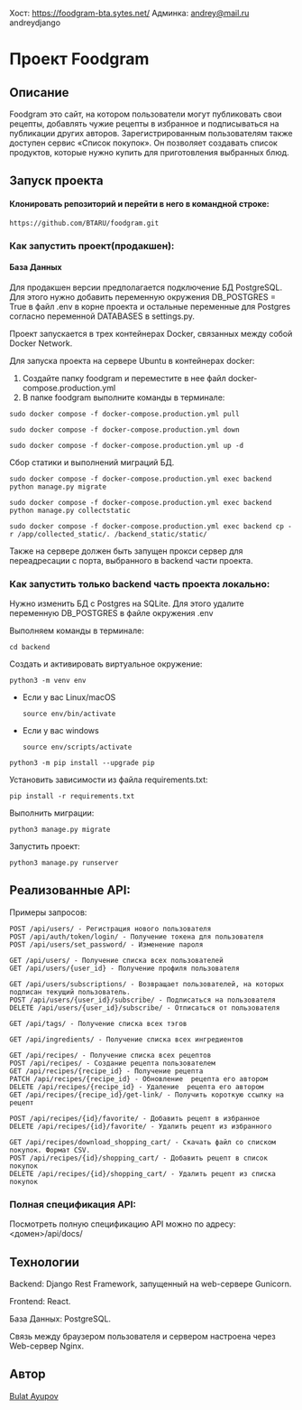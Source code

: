 Хост: https://foodgram-bta.sytes.net/
Админка: andrey@mail.ru andreydjango

#  Проект Foodgram

## Описание

Foodgram это сайт, на котором пользователи могут публиковать свои рецепты, добавлять чужие рецепты в избранное и
подписываться на публикации других авторов.
Зарегистрированным пользователям также доступен сервис «Список покупок». Он позволяет создавать список продуктов,
которые нужно купить для приготовления выбранных блюд.

## Запуск проекта

#### Клонировать репозиторий и перейти в него в командной строке:

```
https://github.com/BTARU/foodgram.git
```

### Как запустить проект(продакшен):

#### База Данных

Для продакшен версии предполагается подключение БД PostgreSQL. Для этого нужно добавить переменную окружения DB_POSTGRES = True в файл .env в корне проекта и остальные переменные для Postgres согласно переменной DATABASES в settings.py.

Проект запускается в трех контейнерах Docker, связанных между собой Docker Network.

Для запуска проекта на сервере Ubuntu в контейнерах docker:
1) Создайте папку foodgram и переместите в нее файл docker-compose.production.yml
2) В папке foodgram выполните команды в терминале:

```
sudo docker compose -f docker-compose.production.yml pull
```

```
sudo docker compose -f docker-compose.production.yml down
```

```
sudo docker compose -f docker-compose.production.yml up -d
```

Сбор статики и выполнений миграций БД.

```
sudo docker compose -f docker-compose.production.yml exec backend python manage.py migrate
```

```
sudo docker compose -f docker-compose.production.yml exec backend python manage.py collectstatic
```

```
sudo docker compose -f docker-compose.production.yml exec backend cp -r /app/collected_static/. /backend_static/static/
```

Также на сервере должен быть запущен прокси сервер для переадресации с порта, выбранного в backend части проекта.

### Как запустить только backend часть проекта локально:

Нужно изменить БД с Postgres на SQLite. Для этого удалите переменную DB_POSTGRES в файле окружения .env

Выполняем команды в терминале:

```
cd backend
```

Cоздать и активировать виртуальное окружение:

```
python3 -m venv env
```

* Если у вас Linux/macOS

    ```
    source env/bin/activate
    ```

* Если у вас windows

    ```
    source env/scripts/activate
    ```

```
python3 -m pip install --upgrade pip
```

Установить зависимости из файла requirements.txt:

```
pip install -r requirements.txt
```

Выполнить миграции:

```
python3 manage.py migrate
```

Запустить проект:

```
python3 manage.py runserver
```

## Реализованные API:
Примеры запросов:

```
POST /api/users/ - Регистрация нового пользователя
POST /api/auth/token/login/ - Получение токена для пользователя
POST /api/users/set_password/ - Изменение пароля

GET /api/users/ - Получение списка всех пользователей
GET /api/users/{user_id} - Получение профиля пользователя

GET /api/users/subscriptions/ - Возвращает пользователей, на которых подписан текущий пользователь.
POST /api/users/{user_id}/subscribe/ - Подписаться на пользователя
DELETE /api/users/{user_id}/subscribe/ - Отписаться от пользователя

GET /api/tags/ - Получение списка всех тэгов

GET /api/ingredients/ - Получение списка всех ингредиентов

GET /api/recipes/ - Получение списка всех рецептов
POST /api/recipes/ - Создание рецепта пользователем
GET /api/recipes/{recipe_id} - Получение рецепта
PATCH /api/recipes/{recipe_id} - Обновление  рецепта его автором
DELETE /api/recipes/{recipe_id} - Удаление  рецепта его автором
GET /api/recipes/{recipe_id}/get-link/ - Получить короткую ссылку на рецепт

POST /api/recipes/{id}/favorite/ - Добавить рецепт в избранное
DELETE /api/recipes/{id}/favorite/ - Удалить рецепт из избранного

GET /api/recipes/download_shopping_cart/ - Скачать файл со списком покупок. Формат CSV.
POST /api/recipes/{id}/shopping_cart/ - Добавить рецепт в список покупок
DELETE /api/recipes/{id}/shopping_cart/ - Удалить рецепт из списка покупок
```

### Полная спецификация API:

Посмотреть полную спецификацию API можно по адресу: <домен>/api/docs/

## Технологии

Backend: Django Rest Framework, запущенный на web-сервере Gunicorn.

Frontend: React.

База Данных: PostgreSQL.

Связь между браузером пользователя и сервером настроена через Web-сервер Nginx.

## Автор

[Bulat Ayupov](https://github.com/BTARU)